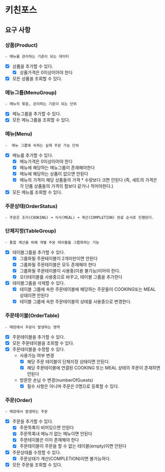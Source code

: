 # 키친포스

## 요구 사항
### 상품(Product)
    - 메뉴를 관리하는 기준이 되는 데이터
- [x] 상품을 추가할 수 있다.
  - [x] 상품가격은 0이상이어야 한다
- [x] 모든 상품을 조회할 수 있다.

### 메뉴그룹(MenuGroup)
    - 메뉴의 묶음, 괸리하는 기준이 되는 단위
- [x] 메뉴그룹을 추가할 수 있다.
- [x] 모든 메뉴그룹을 조회할 수 있다.

### 메뉴(Menu)
    -  메뉴 그룹에 속하는 실제 주문 가능 단위  
- [x] 메뉴를 추가할 수 있다.
  - [x] 메뉴가격은 0이상이어야 한다
  - [x] 메뉴에 해당하는 메뉴그룹이 존재해야한다
  - [x] 메뉴에 해당하는 상품이 없으면 안된다
  - [x] 메뉴의 가격이 해당 상품들의 가격 * 수량보다 크면 안된다 (즉, 세트의 가격은 각 단품 상품들의 가격의 합보다 같거나 적어야한다.)
- [x] 모든 메뉴를 조회할 수 있다.

### 주문상태(OrderStatus)
    - 주문은 조리(COOKING) ➜ 식사(MEAL) ➜ 계산(COMPLETION) 완료 순서로 진행된다.

### 단체지정(TableGroup)
    - 통합 계산을 위해 개별 주문 테이블을 그룹화하는 기능
- [x] 테이블그룹을 추가할 수 있다.
    - [x] 그룹화될 주문테이블이 2개미만이면 안된다
    - [x] 그룹화될 주문테이블은 모두 존재해야 한다
    - [x] 그룹화될 주문테이블이 사용중(이용 불가능)이어야 한다.
    - [x] 오더테이블를 사용중으로 바꾸고, 테이블 그룹을 추가한다
- [x] 테이블그룹을 삭제할 수 있다.
    - [x] 테이블 그룹에 속한 주문테이블에 해당하는 주문들이 COOKING또는 MEAL 상태이면 안된다
    - [x] 테이블 그룹에 속한 주문테이블의 상태를 사용중으로 변경한다.

### 주문테이블(OrderTable)
    - 매장에서 주문이 발생하는 영역
- [x] 주문테이블을 추가할 수 있다.
- [x] 모든 주문테이블을 조회할 수 있다.
- [x] 주문테이블을 수정할 수 있다.
    - 사용가능 여부 변경
      - [x] 해당 주문 테이블이 단체지정 상태이면 안된다.
      - [x] 해당 주문테이블에 연결된 COOKING 또는 MEAL 상태의 주문이 존재하면 안된다
    - 방문한 손님 수 변경(numberOfGuests)
        - [x] 필수 사항은 아니며 주문은 0명으로 등록할 수 있다.

### 주문(Order)
    - 매장에서 발생하는 주문
- [x] 주문을 추가할 수 있다.
  - [x] 주문목록이 비어있으면 안된다
  - [x] 주문목록내 메뉴가 없는 메뉴이면 안된다
  - [x] 주문테이블은 이미 존재해야 한다
  - [x] 주문테이블이 주문을 할 수 없는 테이블(empty)이면 안된다
- [x] 주문상태를 수정할 수 있다.
  - [x] 주문상태가 계산(COMPLETION)이면 불가능하다.
- [x] 모든 주문을 조회할 수 있다.
